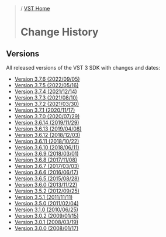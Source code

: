 >/ [VST Home](../)
>
># Change History

## Versions

All released versions of the VST 3 SDK with changes and dates:

- [Version 3.7.6 (2022/09/05)](Version+3.7.6.md)
- [Version 3.7.5 (2022/05/16)](Version+3.7.5.md)
- [Version 3.7.4 (2021/12/14)](Version+3.7.4.md)
- [Version 3.7.3 (2021/08/10)](Version+3.7.3.md)
- [Version 3.7.2 (2021/03/30)](Version+3.7.2.md)
- [Version 3.7.1 (2020/11/17)](Version+3.7.1.md)
- [Version 3.7.0 (2020/07/29)](Version+3.7.0.md)
- [Version 3.6.14 (2019/11/29)](Version+3.6.14.md)
- [Version 3.6.13 (2019/04/08)](Version+3.6.13.md)
- [Version 3.6.12 (2018/12/03)](Version+3.6.12.md)
- [Version 3.6.11 (2018/10/22)](Version+3.6.11.md)
- [Version 3.6.10 (2018/06/11)](Version+3.6.10.md)
- [Version 3.6.9 (2018/03/01)](Version+3.6.9.md)
- [Version 3.6.8 (2017/11/08)](Version+3.6.8.md)
- [Version 3.6.7 (2017/03/03)](Version+3.6.7.md)
- [Version 3.6.6 (2016/06/17)](Version+3.6.6.md)
- [Version 3.6.5 (2015/08/28)](Version+3.6.5.md)
- [Version 3.6.0 (2013/11/22)](Version+3.6.0.md)
- [Version 3.5.2 (2012/09/25)](Version+3.5.2.md)
- [Version 3.5.1 (2011/11/11)](Version+3.5.1.md)
- [Version 3.5.0 (2011/02/04)](Version+3.5.0.md)
- [Version 3.1.0 (2010/06/25)](Version+3.1.0.md)
- [Version 3.0.2 (2009/01/15)](Version+3.0.2.md)
- [Version 3.0.1 (2008/03/19)](Version+3.0.1.md)
- [Version 3.0.0 (2008/01/17)](Version+3.0.0.md)
